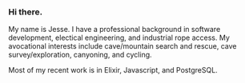 ### Hi there.
My name is Jesse. I have a professional background in software development, electical engineering, and industrial rope access. My avocational interests include cave/mountain search and rescue, cave survey/exploration, canyoning, and cycling.

Most of my recent work is in Elixir, Javascript, and PostgreSQL.
<!--
**jesseahouser/jesseahouser** is a ✨ _special_ ✨ repository because its `README.md` (this file) appears on your GitHub profile.

Here are some ideas to get you started:

- 🔭 I’m currently working on ...
- 🌱 I’m currently learning ...
- 👯 I’m looking to collaborate on ...
- 🤔 I’m looking for help with ...
- 💬 Ask me about ...
- 📫 How to reach me: ...
- 😄 Pronouns: ...
- ⚡ Fun fact: ...
-->
